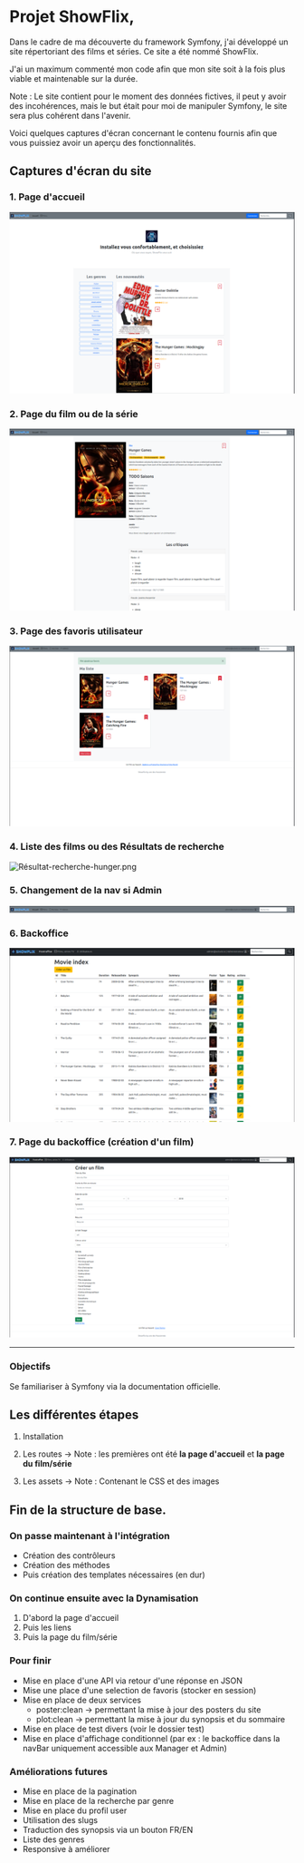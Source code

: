 # Projet ShowFlix, 

Dans le cadre de ma découverte du framework Symfony, j'ai développé un site répertoriant des films et séries. Ce site a été nommé ShowFlix.

J'ai un maximum commenté mon code afin que mon site soit à la fois plus viable et maintenable sur la durée.

Note : Le site contient pour le moment des données fictives, il peut y avoir des incohérences, mais le but était pour moi de manipuler Symfony, le site sera plus cohérent dans l'avenir.

Voici quelques captures d'écran concernant le contenu fournis afin que vous puissiez avoir un aperçu des fonctionnalités.

## Captures d'écran du site

### 1. Page d'accueil

![Home.png](public/img/Readme/Home.png)

### 2. Page du film ou de la série

![Film.png](public/img/Readme/Film.png)

### 3. Page des favoris utilisateur

![Favoris.png](public/img/Readme/Favoris.png)

### 4. Liste des films ou des Résultats de recherche

![Résultat-recherche-hunger.png](public/img/Readme/Résultat-recherche-hunger.png)

### 5. Changement de la nav si Admin

![Nav-admin.png](public/img/Readme/Nav-admin.png)

### 6. Backoffice 

![Backoffice.png](public/img/Readme/Backoffice.png)

### 7. Page du backoffice (création d'un film)

![Backoffice-Cree-un-film.png](public/img/Readme/Backoffice-Cree-un-film.png)

---

### Objectifs

Se familiariser à Symfony via la documentation officielle.

## Les différentes étapes

1. Installation

2. Les routes -> Note : les premières ont été **la page d'accueil** et **la page du film/série**

3. Les assets -> Note : Contenant le CSS et des images 


Fin de la structure de base.
---

### On passe maintenant à l'intégration

- Création des contrôleurs
- Création des méthodes 
- Puis création des templates nécessaires (en dur)

### On continue ensuite avec la Dynamisation

1. D'abord la page d'accueil
2. Puis les liens
3. Puis la page du film/série

### Pour finir

- Mise en place d'une API via retour d'une réponse en JSON
- Mise une place d'une selection de favoris (stocker en session)
- Mise en place de deux services 
  - poster:clean -> permettant la mise à jour des posters du site
  - plot:clean -> permettant la mise à jour du synopsis et du sommaire
- Mise en place de test divers (voir le dossier test)
- Mise en place d'affichage conditionnel (par ex : le backoffice dans la navBar uniquement accessible aux Manager et 
  Admin)

### Améliorations futures

- Mise en place de la pagination
- Mise en place de la recherche par genre
- Mise en place du profil user
- Utilisation des slugs
- Traduction des synopsis via un bouton FR/EN
- Liste des genres
- Responsive à améliorer
